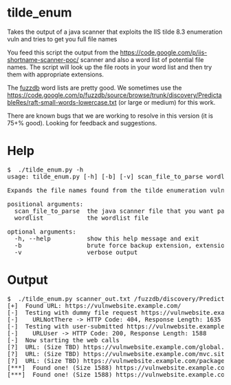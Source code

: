 tilde_enum
==========

Takes the output of a java scanner that exploits the IIS tilde 8.3 enumeration vuln and tries to get you full file names

You feed this script the output from the https://code.google.com/p/iis-shortname-scanner-poc/ scanner and also a word list of potential file names. The script will look up the file roots in your word list and then try them with appropriate extensions.

The [fuzzdb](https://code.google.com/p/fuzzdb/) word lists are pretty good. We sometimes use the https://code.google.com/p/fuzzdb/source/browse/trunk/discovery/PredictableRes/raft-small-words-lowercase.txt (or large or medium) for this work.

There are known bugs that we are working to resolve in this version (it is 75+% good). Looking for feedback and suggestions.


Help
====
<pre>$  ./tilde_enum.py -h
usage: tilde_enum.py [-h] [-b] [-v] scan_file_to_parse wordlist

Expands the file names found from the tilde enumeration vuln

positional arguments:
  scan_file_to_parse  the java scanner file that you want parsed
  wordlist            the wordlist file

optional arguments:
  -h, --help          show this help message and exit
  -b                  brute force backup extension, extensions
  -v                  verbose output
</pre>


Output
======
<pre>
$  ./tilde_enum.py scanner_out.txt /fuzzdb/discovery/PredictableRes/raft-small-words-lowercase.txt 
[+]  Found URL: https://vulnwebsite.example.com/
[-]  Testing with dummy file request https://vulnwebsite.example.com/Vv4c9T3sfc.htm
[-]	   URLNotThere -> HTTP Code: 404, Response Length: 1635
[-]  Testing with user-submitted https://vulnwebsite.example.com/
[-]	   URLUser -> HTTP Code: 200, Response Length: 1588
[-]  Now starting the web calls
[?]  URL: (Size TBD) https://vulnwebsite.example.com/global.asax with Response: HTTP Error 403: Forbidden 
[?]  URL: (Size TBD) https://vulnwebsite.example.com/mvc.sitemap with Response: HTTP Error 403: Forbidden 
[?]  URL: (Size TBD) https://vulnwebsite.example.com/packages.config with Response: HTTP Error 403: Forbidden 
[***]  Found one! (Size 1588) https://vulnwebsite.example.com/parameters.xml
[***]  Found one! (Size 1588) https://vulnwebsite.example.com/systeminfo.xml
</pre>
